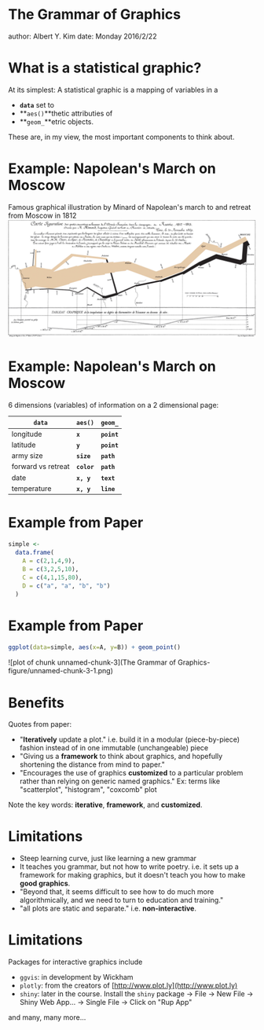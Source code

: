 The Grammar of Graphics
========================================================
author: Albert Y. Kim
date: Monday 2016/2/22




What is a statistical graphic?
========================================================

At its simplest: A statistical graphic is a mapping of variables in a

* **`data`** set to 
* **`aes()`**thetic attributies of 
* **`geom_`**etric objects.

These are, in my view, the most important components to think about.



Example: Napolean's March on Moscow
========================================================
Famous graphical illustration by Minard of Napolean's march to and retreat from Moscow in 1812
![alt text](Minard.png)



Example: Napolean's March on Moscow
========================================================

6 dimensions (variables) of information on a 2 dimensional page:

**`data`** | **`aes()`**  | **`geom_`**
------------- | ------------- | -------------
longitude | **`x`** | **`point`** 
latitude | **`y`** | **`point`** 
army size | **`size`** | **`path`**
forward vs retreat | **`color`** | **`path`**
date | **`x, y`** | **`text`**
temperature | **`x, y`** | **`line`**



Example from Paper
========================================================

```r
simple <- 
  data.frame(
    A = c(2,1,4,9),
    B = c(3,2,5,10),
    C = c(4,1,15,80),
    D = c("a", "a", "b", "b")
  )
```



Example from Paper
========================================================

```r
ggplot(data=simple, aes(x=A, y=B)) + geom_point()
```

![plot of chunk unnamed-chunk-3](The Grammar of Graphics-figure/unnamed-chunk-3-1.png)







Benefits
========================================================

Quotes from paper:

* "**Iteratively** update a plot." i.e. build it in a modular (piece-by-piece) fashion instead of in one immutable (unchangeable) piece
* "Giving us a **framework** to think about graphics, and hopefully shortening the distance from mind to paper."
* "Encourages the use of graphics **customized** to a particular problem rather than relying on generic named graphics." Ex: terms like "scatterplot", "histogram", "coxcomb" plot

Note the key words: **iterative**, **framework**, and **customized**.



Limitations
========================================================

* Steep learning curve, just like learning a new grammar
* It teaches you grammar, but not how to write poetry. i.e. it sets up
a framework for making graphics, but it doesn't teach you how to make **good graphics**.
* "Beyond that, it seems difficult to see how to do much more algorithmically, and we need to turn to education and training."
* "all plots are static and separate." i.e. **non-interactive**.



Limitations
========================================================

Packages for interactive graphics include
  + `ggvis`: in development by Wickham
  + `plotly`: from the creators of [http://www.plot.ly](http://www.plot.ly)
  + `shiny`: later in the course. Install the `shiny` package -> File -> New
  File -> Shiny Web App... -> Single File -> Click on "Rup App"

and many, many more...



